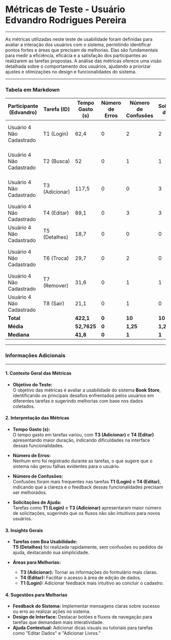 # **Métricas de Teste - Usuário Edvandro Rodrigues Pereira**

---

As métricas utilizadas neste teste de usabilidade foram definidas para avaliar a interação dos usuários com o sistema, permitindo identificar pontos fortes e áreas que precisam de melhorias. Elas são fundamentais para medir a eficiência, eficácia e a satisfação dos participantes ao realizarem as tarefas propostas. A análise das métricas oferece uma visão detalhada sobre o comportamento dos usuários, ajudando a priorizar ajustes e otimizações no design e funcionalidades do sistema.

---

### **Tabela em Markdown**

| **Participante (Edvandro)** | **Tarefa (ID)**  | **Tempo Gasto (s)** | **Número de Erros** | **Número de Confusões** | **Solicitações de Ajuda** | **Comentários/Observações**                                                                 |
|-----------------------------|------------------|---------------------|---------------------|-------------------------|--------------------------|--------------------------------------------------------------------------------------------|
| Usuário 4 Não Cadastrado    | T1 (Login)      | 62,4                | 0                   | 2                       | 2                        | O usuário ficou confuso devido a interface não ter um retorno intuitivo ao finalizar o cadastro. |
| Usuário 4 Não Cadastrado    | T2 (Busca)      | 52                  | 0                   | 1                       | 1                        | O usuário ficou em dúvida se o livro não estava disponível no sistema ou se havia algum erro. |
| Usuário 4 Não Cadastrado    | T3 (Adicionar)  | 117,5               | 0                   | 0                       | 3                        | O usuário apenas não compreendeu algumas informações do formulário de adição de livros.    |
| Usuário 4 Não Cadastrado    | T4 (Editar)     | 89,1                | 0                   | 3                       | 3                        | O usuário não conseguiu identificar facilmente a opção de editar dados.                    |
| Usuário 4 Não Cadastrado    | T5 (Detalhes)   | 18,7                | 0                   | 0                       | 0                        | Nenhuma dificuldade observada.                                                             |
| Usuário 4 Não Cadastrado    | T6 (Troca)      | 29,7                | 0                   | 2                       | 0                        | O usuário esperava uma interface dentro do sistema para as negociações de livros.          |
| Usuário 4 Não Cadastrado    | T7 (Remover)    | 31,6                | 0                   | 1                       | 1                        | O usuário não identificou facilmente o botão para remover livros.                          |
| Usuário 4 Não Cadastrado    | T8 (Sair)       | 21,1                | 0                   | 1                       | 0                        | O usuário não identificou facilmente o botão para sair do sistema.                         |
| **Total**                  |                  | **422,1**           | **0**               | **10**                  | **10**                   |                                                                                            |
| **Média**                  |                  | **52,7625**         | **0**               | **1,25**                | **1,25**                 |                                                                                            |
| **Mediana**                |                  | **41,8**            | **0**               | **1**                   | **1**                    |                                                                                            |

---

### **Informações Adicionais**

---

#### **1. Contexto Geral das Métricas**
- **Objetivo do Teste:**  
  O objetivo das métricas é avaliar a usabilidade do sistema **Book Store**, identificando os principais desafios enfrentados pelos usuários em diferentes tarefas e sugerindo melhorias com base nos dados coletados.

#### **2. Interpretação das Métricas**
- **Tempo Gasto (s):**  
  O tempo gasto em tarefas variou, com **T3 (Adicionar)** e **T4 (Editar)** apresentando maior duração, indicando dificuldades na interface dessas funcionalidades.

- **Número de Erros:**  
  Nenhum erro foi registrado durante as tarefas, o que sugere que o sistema não gerou falhas evidentes para o usuário.

- **Número de Confusões:**  
  Confusões foram mais frequentes nas tarefas **T1 (Login)** e **T4 (Editar)**, indicando que a clareza e o feedback dessas funcionalidades precisam ser melhorados.

- **Solicitações de Ajuda:**  
  Tarefas como **T1 (Login)** e **T3 (Adicionar)** apresentaram maior número de solicitações, sugerindo que os fluxos não são intuitivos para novos usuários.

#### **3. Insights Gerais**
- **Tarefas com Boa Usabilidade:**  
  **T5 (Detalhes)** foi realizada rapidamente, sem confusões ou pedidos de ajuda, destacando sua simplicidade.

- **Áreas para Melhorias:**  
  - **T3 (Adicionar):** Tornar as informações do formulário mais claras.
  - **T4 (Editar):** Facilitar o acesso à área de edição de dados.
  - **T1 (Login):** Adicionar feedback mais intuitivo ao concluir o cadastro.

#### **4. Sugestões para Melhorias**
- **Feedback do Sistema:** Implementar mensagens claras sobre sucesso ou erro ao realizar ações no sistema.
- **Design de Interface:** Destacar botões e fluxos de navegação para tarefas que demandam mais interatividade.
- **Ajuda Contextual:** Adicionar dicas visuais ou tutoriais para tarefas como "Editar Dados" e "Adicionar Livros."
